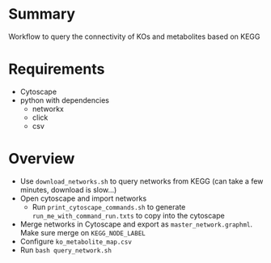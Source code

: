# Summary

Workflow to query the connectivity of KOs and metabolites based on KEGG

# Requirements
- Cytoscape
- python with dependencies
  - networkx
  - click
  - csv

# Overview

- Use `download_networks.sh` to query networks from KEGG (can take a few minutes, download is slow...)
- Open cytoscape and import networks
  - Run `print_cytoscape_commands.sh` to generate `run_me_with_command_run.txts` to copy into the cytoscape
- Merge networks in Cytoscape and export as `master_network.graphml`. Make sure merge on `KEGG_NODE_LABEL`
- Configure `ko_metabolite_map.csv`
- Run `bash query_network.sh` 